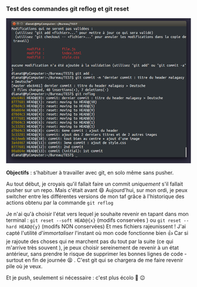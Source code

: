 ### Test des commandes git reflog et git reset

![capture du terminal](/img/screenshot.png)

**Objectifs** : s'habituer à travailler avec git, en solo même sans pusher.

Au tout début, je croyais qu'il fallait faire un commit *uniquement* s'il fallait  pusher sur un repo.
Mais c'était avant :smile:
Aujourd'hui,  sur mon ordi, je peux switcher entre les différentes versions de mon taf grâce à l'historique des actions obtenu par la commande ```git reflog```

Je n'ai qu'à choisir l'état vers lequel je souhaite revenir en tapant dans mon terminal :
  ```git reset --soft HEAD@{x}``` (modifs conservées ) ou ```git reset --hard HEAD@{y}``` (modifs NON conservées)
  Et mes fichiers rajeunissent ! 
  J'ai capté l'utilité *d'immortaliser* l'instant où mon code fonctionne bien :thumbsup: 
Car si  je rajoute des choses qui ne marchent pas du tout par la suite (ce qui m'arrive très souvent ),   je peux choisir sereinement de revenir à un état antérieur, sans prendre le risque de supprimer les bonnes lignes de code - surtout en fin de journée :tired_face: .
C'est git qui se chargera de me faire revenir pile où je veux.

Et je push, seulement si nécessaire : c'est plus écolo :deciduous_tree:  :wink: